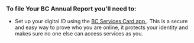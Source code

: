 ### To file Your BC Annual Report you'll need to:
* Set up your digital ID using the <a href="https://id.gov.bc.ca/static/help/setup_app.html" target="_blank"> BC Services Card app </a>. This is a secure and easy way to prove who you are online, it protects your identity and makes sure no one else can access services as you.

